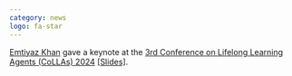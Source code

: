 ```yaml
---
category: news
logo: fa-star
---
```


[Emtiyaz Khan](https://emtiyaz.github.io/) gave a keynote at the [3rd Conference on Lifelong Learning Agents (CoLLAs) 2024](https://lifelong-ml.cc/) [[Slides]](https://emtiyaz.github.io/papers/July30_2024_CoLLAs.pdf).
  
